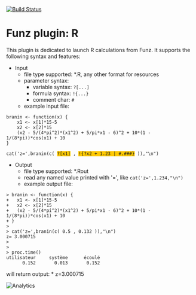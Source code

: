 [![Build Status](https://travis-ci.org/Funz/plugin-R.png)](https://travis-ci.org/Funz/plugin-R)

# Funz plugin: R

This plugin is dedicated to launch R calculations from Funz.
It supports the following syntax and features:

  * Input
    * file type supported: *.R, any other format for resources
    * parameter syntax: 
      * variable syntax: `?[...]`
      * formula syntax: `!{...}`
      * comment char: `#`
    * example input file:
<pre class="highlight"><code>branin <- function(x) {
	x1 <- x[1]*15-5   
	x2 <- x[2]*15     
	(x2 - 5/(4*pi^2)*(x1^2) + 5/pi*x1 - 6)^2 + 10*(1 - 1/(8*pi))*cos(x1) + 10
}

cat('z=',branin(c( <font style="background-color:rgb(255,200,0)">?[x1]</font> , <font style="background-color:rgb(255,200,0)">!{?x2 + 1.23 | #.###}</font> )),"\n")</code></pre>

  * Output
    * file type supported: *.Rout
    * read any named value printed with '=', like `cat('z=',1.234,"\n")`
    * example output file:
<pre class="highlight"><code>> branin <- function(x) {
+ 	x1 <- x[1]*15-5   
+ 	x2 <- x[2]*15     
+ 	(x2 - 5/(4*pi^2)*(x1^2) + 5/pi*x1 - 6)^2 + 10*(1 - 1/(8*pi))*cos(x1) + 10
+ }
> 
> cat('z=',branin(c( 0.5 , 0.132 )),"\n")
z= 3.000715 
> 
> 
> proc.time()
utilisateur     système      écoulé 
      0.152       0.013       0.152 </code></pre>
will return output:
      * z=3.000715 


![Analytics](https://ga-beacon.appspot.com/UA-109580-20/plugin-R)
